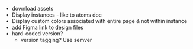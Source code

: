 - download assets
- Display instances - like to atoms doc
- Display custom colors associated with entire page & not within instance
- add Figma link to design files
- hard-coded version? 
  - version tagging? Use semver